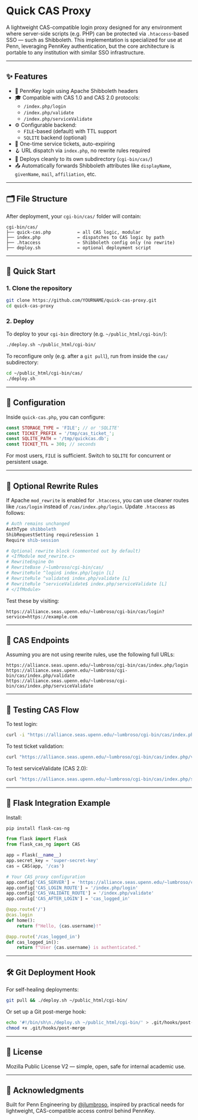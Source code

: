 # Quick CAS Proxy

A lightweight CAS-compatible login proxy designed for any environment where server-side scripts (e.g. PHP) can be protected via `.htaccess`-based SSO — such as Shibboleth. This implementation is specialized for use at Penn, leveraging PennKey authentication, but the core architecture is portable to any institution with similar SSO infrastructure.

---

## ✨ Features

- 🔐 PennKey login using Apache Shibboleth headers
- 🎓 Compatible with CAS 1.0 and CAS 2.0 protocols:
  - `/index.php/login`
  - `/index.php/validate`
  - `/index.php/serviceValidate`
- ⚙️ Configurable backend:
  - `FILE`-based (default) with TTL support
  - `SQLITE` backend (optional)
- 🪪 One-time service tickets, auto-expiring
- 🪝 URL dispatch via `index.php`, no rewrite rules required
- 📁 Deploys cleanly to its own subdirectory (`cgi-bin/cas/`)
- 📤 Automatically forwards Shibboleth attributes like `displayName`, `givenName`, `mail`, `affiliation`, etc.

---

## 🗂 File Structure

After deployment, your `cgi-bin/cas/` folder will contain:

```
cgi-bin/cas/
├── quick-cas.php          ← all CAS logic, modular
├── index.php              ← dispatches to CAS logic by path
├── .htaccess              ← Shibboleth config only (no rewrite)
├── deploy.sh              ← optional deployment script
```

---

## 🚀 Quick Start

### 1. Clone the repository

```bash
git clone https://github.com/YOURNAME/quick-cas-proxy.git
cd quick-cas-proxy
```

### 2. Deploy

To deploy to your `cgi-bin` directory (e.g. `~/public_html/cgi-bin/`):

```bash
./deploy.sh ~/public_html/cgi-bin/
```

To reconfigure only (e.g. after a `git pull`), run from inside the `cas/` subdirectory:

```bash
cd ~/public_html/cgi-bin/cas/
./deploy.sh
```

---

## 🔧 Configuration

Inside `quick-cas.php`, you can configure:

```php
const STORAGE_TYPE = 'FILE'; // or 'SQLITE'
const TICKET_PREFIX = '/tmp/cas_ticket_';
const SQLITE_PATH = '/tmp/quickcas.db';
const TICKET_TTL = 300; // seconds
```

For most users, `FILE` is sufficient. Switch to `SQLITE` for concurrent or persistent usage.

---

## 🔐 Optional Rewrite Rules

If Apache `mod_rewrite` is enabled for `.htaccess`, you can use cleaner routes like `/cas/login` instead of `/cas/index.php/login`. Update `.htaccess` as follows:

```apache
# Auth remains unchanged
AuthType shibboleth
ShibRequestSetting requireSession 1
Require shib-session

# Optional rewrite block (commented out by default)
# <IfModule mod_rewrite.c>
# RewriteEngine On
# RewriteBase /~lumbroso/cgi-bin/cas/
# RewriteRule ^login$ index.php/login [L]
# RewriteRule ^validate$ index.php/validate [L]
# RewriteRule ^serviceValidate$ index.php/serviceValidate [L]
# </IfModule>
```

Test these by visiting:
```
https://alliance.seas.upenn.edu/~lumbroso/cgi-bin/cas/login?service=https://example.com
```

---

## 📡 CAS Endpoints

Assuming you are not using rewrite rules, use the following full URLs:

```
https://alliance.seas.upenn.edu/~lumbroso/cgi-bin/cas/index.php/login
https://alliance.seas.upenn.edu/~lumbroso/cgi-bin/cas/index.php/validate
https://alliance.seas.upenn.edu/~lumbroso/cgi-bin/cas/index.php/serviceValidate
```

---

## 🧪 Testing CAS Flow

To test login:

```bash
curl -i "https://alliance.seas.upenn.edu/~lumbroso/cgi-bin/cas/index.php/login?service=https://example.com"
```

To test ticket validation:

```bash
curl "https://alliance.seas.upenn.edu/~lumbroso/cgi-bin/cas/index.php/validate?service=https://example.com&ticket=ST-12345"
```

To test serviceValidate (CAS 2.0):

```bash
curl "https://alliance.seas.upenn.edu/~lumbroso/cgi-bin/cas/index.php/serviceValidate?service=https://example.com&ticket=ST-12345"
```

---

## 🐍 Flask Integration Example

Install:
```bash
pip install flask-cas-ng
```

```python
from flask import Flask
from flask_cas_ng import CAS

app = Flask(__name__)
app.secret_key = 'super-secret-key'
cas = CAS(app, '/cas')

# Your CAS proxy configuration
app.config['CAS_SERVER'] = 'https://alliance.seas.upenn.edu/~lumbroso/cgi-bin/cas'
app.config['CAS_LOGIN_ROUTE'] = '/index.php/login'
app.config['CAS_VALIDATE_ROUTE'] = '/index.php/validate'
app.config['CAS_AFTER_LOGIN'] = 'cas_logged_in'

@app.route('/')
@cas.login
def home():
    return f"Hello, {cas.username}!"

@app.route('/cas_logged_in')
def cas_logged_in():
    return f"User {cas.username} is authenticated."
```

---

## 🛠 Git Deployment Hook

For self-healing deployments:

```bash
git pull && ./deploy.sh ~/public_html/cgi-bin/
```

Or set up a Git post-merge hook:

```bash
echo '#!/bin/sh\n./deploy.sh ~/public_html/cgi-bin/' > .git/hooks/post-merge
chmod +x .git/hooks/post-merge
```

---

## 📜 License

Mozilla Public License V2 — simple, open, safe for internal academic use.

---

## 🙏 Acknowledgments

Built for Penn Engineering by [@jlumbroso](https://github.com/jlumbroso), inspired by practical needs for lightweight, CAS-compatible access control behind PennKey.
